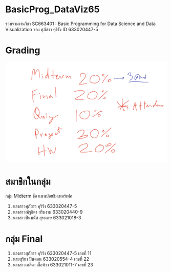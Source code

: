 # BasicProg_DataViz65
รวบรวมงานวิชา SC663401 : Basic Programming for Data Science and Data Visualization ของ ศุภัสรา คุริรัง ID 633020447-5

# Grading
![grading image](Grading.jpg)

# สมาชิกในกลุ่ม
กลุ่ม Midterm ชื่อ แนนปอยขิมเพอร์เฟค
1. นางสาวศุภัสรา คุริรัง 633020447-5
2. นางสาวณัฐธิดา สรึมงาม 633020440-9
3. นางสาวปิ่นมนัส สุระเกษ 633021018-3


# กลุ่ม Final
 1. นางสาวสุภัสรา คุริรัง  633020447-5  เลขที่ 11
 2. นายสุริยา ปันดอน     633020554-4 เลขที่ 22
 3. นางสาวเกลิดา เชื้อท้าว 633021011-7  เลขที่ 23
